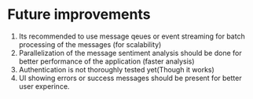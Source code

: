 # Future improvements

1. Its recommended to use message qeues or event streaming for batch processing of the messages (for scalability)
2. Parallelization of the message sentiment analysis should be done for better performance of the application (faster analysis)
3. Authentication is not thoroughly tested yet(Though it works)
4. UI showing errors or success messages should be present for better user experince. 
